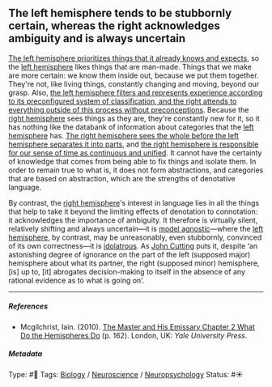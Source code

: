 ## The left hemisphere tends to be stubbornly certain, whereas the right acknowledges ambiguity and is always uncertain

[The left hemisphere prioritizes things that it already knows and expects](The%20left%20hemisphere%20prioritizes%20things%20that%20it%20already%20knows%20and%20expects.md), so the [left hemisphere](Left%20hemisphere.md) likes things that are man-made. Things that we make are more certain: we know them inside out, because we put them together. They're not, like living things, constantly changing and moving, beyond our grasp. Also, [the left hemisphere filters and represents experience according to its preconfigured system of classification, and the right attends to everything outside of this process without preconceptions](The%20left%20hemisphere%20filters%20and%20represents%20experience%20according%20to%20its%20preconfigured%20system%20of%20classification,%20and%20the%20right%20attends%20to%20everything%20outside%20of%20this%20process%20without%20preconceptions.md). Because the [right hemisphere](Right%20hemisphere.md) sees things as they are, they're constantly new for it, so it has nothing like the databank of information about categories that the [left hemisphere](Left%20hemisphere.md) has. [The right hemisphere sees the whole before the left hemisphere separates it into parts](The%20right%20hemisphere%20sees%20the%20whole%20before%20the%20left%20hemisphere%20separates%20it%20into%20parts.md), and [the right hemisphere is responsible for our sense of time as continuous and unified](The%20right%20hemisphere%20is%20responsible%20for%20our%20sense%20of%20time%20as%20continuous%20and%20unified.md). It cannot have the certainty of knowledge that comes from being able to fix things and isolate them. In order to remain true to what is, it does not form abstractions, and categories that are based on abstraction, which are the strengths of denotative language. 

By contrast, the [right hemisphere](Right%20hemisphere.md)'s interest in language lies in all the things that help to take it beyond the limiting effects of denotation to connotation: it acknowledges the importance of ambiguity. It therefore is virtually silent, relatively shifting and always uncertain—it is [model agnostic](Model%20Agnosticism.md)—where the [left hemisphere](Left%20hemisphere.md), by contrast, may be unreasonably, even stubbornly, convinced of its own correctness—it is [idolatrous](Idolatry.md). As [John Cutting]() puts it, despite ‘an astonishing degree of ignorance on the part of the left (supposed major) hemisphere about what its partner, the right (supposed minor) hemisphere, \[is\] up to, \[it\] abrogates decision-making to itself in the absence of any rational evidence as to what is going on’.

---

##### References

* Mcgilchrist, Iain. (2010). [The Master and His Emissary Chapter 2 What Do the Hemispheres Do](The%20Master%20and%20His%20Emissary%20Chapter%202%20What%20Do%20the%20Hemispheres%20Do.md) (p. 162). London, UK: *Yale University Press*.

##### Metadata

Type: #🔴 
Tags: [Biology]() / [Neuroscience](Neuroscience.md) / [Neuropsychology](Neuropsychology.md)
Status: #☀️ 
